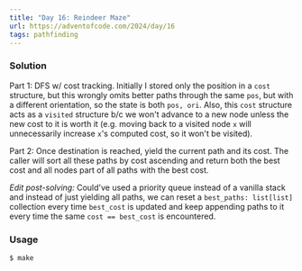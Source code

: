 ```yaml
---
title: "Day 16: Reindeer Maze"
url: https://adventofcode.com/2024/day/16
tags: pathfinding
---
```


### Solution
Part 1: DFS w/ cost tracking. Initially I stored only the position in a `cost` structure, but this wrongly omits better paths through the same `pos`, but with a different orientation, so the state is both `pos, ori`. Also, this `cost` structure acts as a `visited` structure b/c we won't advance to a new node unless the new cost to it is worth it (e.g. moving back to a visited node `x` will unnecessarily increase `x`'s computed cost, so it won't be visited).

Part 2: Once destination is reached, yield the current path and its cost. The caller will sort all these paths by cost ascending and return both the best cost and all nodes part of all paths with the best cost.

*Edit post-solving:* Could've used a priority queue instead of a vanilla stack and instead of just yielding all paths, we can reset a `best_paths: list[list]` collection every time `best_cost` is updated and keep appending paths to it every time the same `cost == best_cost` is encountered.

### Usage
```
$ make
```
